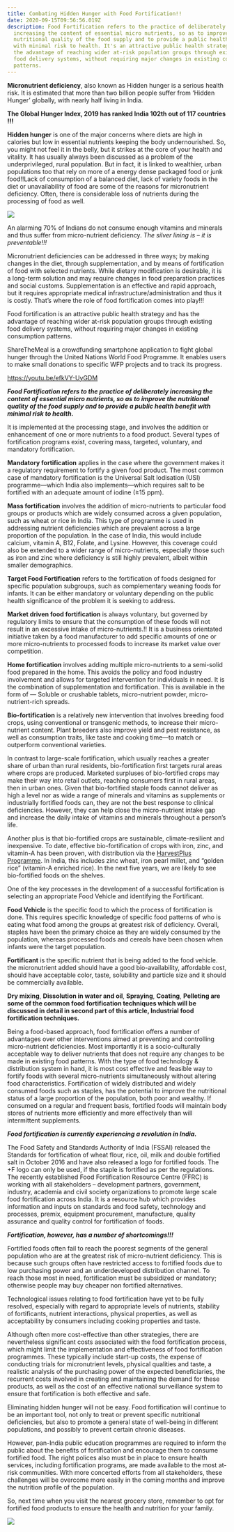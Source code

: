 ```yaml
---
title: Combating Hidden Hunger with Food Fortification!!
date: 2020-09-15T09:56:56.019Z
description: Food Fortification refers to the practice of deliberately
  increasing the content of essential micro nutrients, so as to improve the
  nutritional quality of the food supply and to provide a public health benefit
  with minimal risk to health. It's an attractive public health strategy and has
  the advantage of reaching wider at-risk population groups through existing
  food delivery systems, without requiring major changes in existing consumption
  patterns.
---
```

**Micronutrient deficiency**, also known as Hidden hunger is a serious health risk. It is estimated that more than two billion people suffer from ‘Hidden Hunger’ globally, with nearly half living in India.

**The Global Hunger Index, 2019 has ranked India 102th out of 117 countries !!!**

**Hidden hunger** is one of the major concerns where diets are high in calories but low in essential nutrients keeping the body undernourished. So, you might not feel it in the belly, but it strikes at the core of your health and vitality. It has usually always been discussed as a problem of the underprivileged, rural population. But in fact, it is linked to wealthier, urban populations too that rely on more of a energy dense packaged food or junk food!!Lack of consumption of a balanced diet, lack of variety foods in the diet or unavailability of food are some of the reasons for micronutrient deficiency. Often, there is considerable loss of nutrients during the processing of food as well.

![](/img/nfhs.png)

An alarming 70% of Indians do not consume enough vitamins and minerals and thus suffer from micro-nutrient deficiency. *The silver lining is – it is preventable!!!*

Micronutrient deficiencies can be addressed in three ways; by making changes in the diet, through supplementation, and by means of fortification of food with selected nutrients. While dietary modification is desirable, it is a long-term solution and may require changes in food preparation practices and social customs. Supplementation is an effective and rapid approach, but it requires appropriate medical infrastructure/administration and thus it is costly. That’s where the role of food fortification comes into play!!!

Food fortification is an attractive public health strategy and has the advantage of reaching wider at-risk population groups through existing food delivery systems, without requiring major changes in existing consumption patterns.

ShareTheMeal is a crowdfunding smartphone application to fight global hunger through the United Nations World Food Programme. It enables users to make small donations to specific WFP projects and to track its progress.

https://youtu.be/efkVY-UyGDM

***Food Fortification refers to the practice of deliberately increasing the content of essential micro nutrients, so as to improve the nutritional quality of the food supply and to provide a public health benefit with minimal risk to health.***

It is implemented at the processing stage, and involves the addition or enhancement of one or more nutrients to a food product. Several types of fortification programs exist, covering mass, targeted, voluntary, and mandatory fortification.

**Mandatory fortification** applies in the case where the government makes it a regulatory requirement to fortify a given food product. The most common case of mandatory fortification is the Universal Salt Iodisation (USI) programme—which India also implements—which requires salt to be fortified with an adequate amount of iodine (≥15 ppm).

**Mass fortification** involves the addition of micro-nutrients to particular food groups or products which are widely consumed across a given population, such as wheat or rice in India. This type of programme is used in addressing nutrient deficiencies which are prevalent across a large proportion of the population. In the case of India, this would include calcium, vitamin A, B12, Folate, and Lysine. However, this coverage could also be extended to a wider range of micro-nutrients, especially those such as iron and zinc where deficiency is still highly prevalent, albeit within smaller demographics.

**Target Food Fortification** refers to the fortification of foods designed for specific population subgroups, such as complementary weaning foods for infants. It can be either mandatory or voluntary depending on the public health significance of the problem it is seeking to address.

**Market driven food fortification** is always voluntary, but governed by regulatory limits to ensure that the consumption of these foods will not result in an excessive intake of micro-nutrients.!! It is a business orientated initiative taken by a food manufacturer to add specific amounts of one or more micro-nutrients to processed foods to increase its market value over competition.

**Home fortification** involves adding multiple micro-nutrients to a semi-solid food prepared in the home. This avoids the policy and food industry involvement and allows for targeted intervention for individuals in need. It is the combination of supplementation and fortification. This is available in the form of — Soluble or crushable tablets, micro-nutrient powder, micro-nutrient-rich spreads.

**Bio-fortification** is a relatively new intervention that involves breeding food crops, using conventional or transgenic methods, to increase their micro-nutrient content. Plant breeders also improve yield and pest resistance, as well as consumption traits, like taste and cooking time—to match or outperform conventional varieties.

In contrast to large-scale fortification, which usually reaches a greater share of urban than rural residents, bio-fortification first targets rural areas where crops are produced. Marketed surpluses of bio-fortified crops may make their way into retail outlets, reaching consumers first in rural areas, then in urban ones. Given that bio-fortified staple foods cannot deliver as high a level nor as wide a range of minerals and vitamins as supplements or industrially fortified foods can, they are not the best response to clinical deficiencies. However, they can help close the micro-nutrient intake gap and increase the daily intake of vitamins and minerals throughout a person’s life.

Another plus is that bio-fortified crops are sustainable, climate-resilient and inexpensive. To date, effective bio-fortification of crops with iron, zinc, and vitamin-A has been proven, with distribution via the [HarvestPlus Programme](https://www.harvestplus.org/). In India, this includes zinc wheat, iron pearl millet, and “golden rice” (vitamin-A enriched rice). In the next five years, we are likely to see bio-fortified foods on the shelves.

One of the key processes in the development of a successful fortification is selecting an appropriate Food Vehicle and identifying the Fortificant.

**Food Vehicle** is the specific food to which the process of fortification is done. This requires specific knowledge of specific food patterns of who is eating what food among the groups at greatest risk of deficiency. Overall, staples have been the primary choice as they are widely consumed by the population, whereas processed foods and cereals have been chosen when infants were the target population.

**Fortificant** is the specific nutrient that is being added to the food vehicle. the micronutrient added should have a good bio-availability, affordable cost, should have acceptable color, taste, solubility and particle size and it should be commercially available.

**Dry mixing**, **Dissolution in water and oil**, **Spraying**, **Coating**, **Pelleting are some of the common food fortification techniques which will be discussed in detail in second part of this article, Industrial food fortification techniques.**

Being a food-based approach, food fortification offers a number of advantages over other interventions aimed at preventing and controlling micro-nutrient deficiencies. Most importantly it is a socio-culturally acceptable way to deliver nutrients that does not require any changes to be made in existing food patterns. With the type of food technology & distribution system in hand, it is most cost effective and feasible way to fortify foods with several micro-nutrients simultaneously without altering food characteristics. Fortification of widely distributed and widely consumed foods such as staples, has the potential to improve the nutritional status of a large proportion of the population, both poor and wealthy. If consumed on a regular and frequent basis, fortified foods will maintain body stores of nutrients more efficiently and more effectively than will intermittent supplements.

***Food fortification is currently experiencing a revolution in India.***

The Food Safety and Standards Authority of India (FSSAI) released the Standards for fortification of wheat flour, rice, oil, milk and double fortified salt in October 2016 and have also released a logo for fortified foods. The +F logo can only be used, if the staple is fortified as per the regulations. The recently established Food Fortification Resource Centre (FFRC) is working with all stakeholders – development partners, government, industry, academia and civil society organizations to promote large scale food fortification across India. It is a resource hub which provides information and inputs on standards and food safety, technology and processes, premix, equipment procurement, manufacture, quality assurance and quality control for fortification of foods.

***Fortification, however, has a number of shortcomings!!!***

Fortified foods often fail to reach the poorest segments of the general population who are at the greatest risk of micro-nutrient deficiency. This is because such groups often have restricted access to fortified foods due to low purchasing power and an underdeveloped distribution channel. To reach those most in need, fortification must be subsidized or mandatory; otherwise people may buy cheaper non fortified alternatives.

Technological issues relating to food fortification have yet to be fully resolved, especially with regard to appropriate levels of nutrients, stability of fortificants, nutrient interactions, physical properties, as well as acceptability by consumers including cooking properties and taste.

Although often more cost-effective than other strategies, there are nevertheless significant costs associated with the food fortification process, which might limit the implementation and effectiveness of food fortification programmes. These typically include start-up costs, the expense of conducting trials for micronutrient levels, physical qualities and taste, a realistic analysis of the purchasing power of the expected beneficiaries, the recurrent costs involved in creating and maintaining the demand for these products, as well as the cost of an effective national surveillance system to ensure that fortification is both effective and safe.

Eliminating hidden hunger will not be easy. Food fortification will continue to be an important tool, not only to treat or prevent specific nutritional deficiencies, but also to promote a general state of well-being in different populations, and possibly to prevent certain chronic diseases.

However, pan-India public education programmes are required to inform the public about the benefits of fortification and encourage them to consume fortified food. The right polices also must be in place to ensure health services, including fortification programs, are made available to the most at-risk communities. With more concerted efforts from all stakeholders, these challenges will be overcome more easily in the coming months and improve the nutrition profile of the population.

So, next time when you visit the nearest grocery store, remember to opt for fortified food products to ensure the health and nutrition for your family.

![](/img/special-thanks.png)